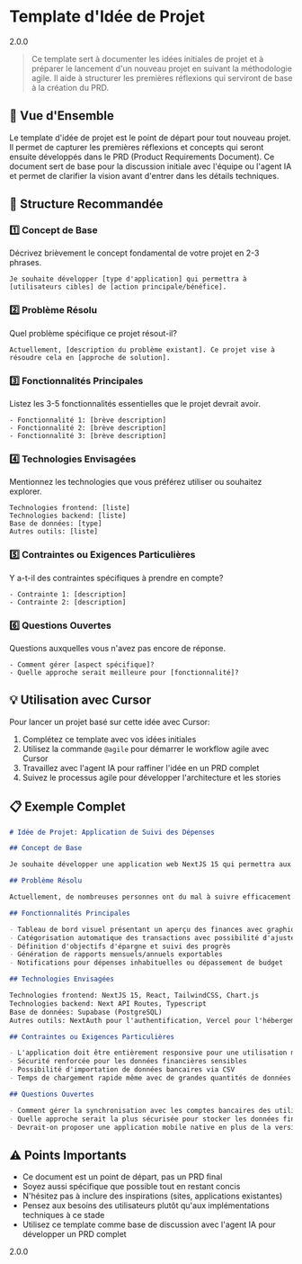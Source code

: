 # Template d'Idée de Projet

<version>2.0.0</version>

> Ce template sert à documenter les idées initiales de projet et à préparer le lancement d'un nouveau projet en suivant la méthodologie agile. Il aide à structurer les premières réflexions qui serviront de base à la création du PRD.

## 🎯 Vue d'Ensemble

Le template d'idée de projet est le point de départ pour tout nouveau projet. Il permet de capturer les premières réflexions et concepts qui seront ensuite développés dans le PRD (Product Requirements Document). Ce document sert de base pour la discussion initiale avec l'équipe ou l'agent IA et permet de clarifier la vision avant d'entrer dans les détails techniques.

## 📝 Structure Recommandée

### 1️⃣ Concept de Base

Décrivez brièvement le concept fondamental de votre projet en 2-3 phrases.

```
Je souhaite développer [type d'application] qui permettra à [utilisateurs cibles] de [action principale/bénéfice].
```

### 2️⃣ Problème Résolu

Quel problème spécifique ce projet résout-il?

```
Actuellement, [description du problème existant]. Ce projet vise à résoudre cela en [approche de solution].
```

### 3️⃣ Fonctionnalités Principales

Listez les 3-5 fonctionnalités essentielles que le projet devrait avoir.

```
- Fonctionnalité 1: [brève description]
- Fonctionnalité 2: [brève description]
- Fonctionnalité 3: [brève description]
```

### 4️⃣ Technologies Envisagées

Mentionnez les technologies que vous préférez utiliser ou souhaitez explorer.

```
Technologies frontend: [liste]
Technologies backend: [liste]
Base de données: [type]
Autres outils: [liste]
```

### 5️⃣ Contraintes ou Exigences Particulières

Y a-t-il des contraintes spécifiques à prendre en compte?

```
- Contrainte 1: [description]
- Contrainte 2: [description]
```

### 6️⃣ Questions Ouvertes

Questions auxquelles vous n'avez pas encore de réponse.

```
- Comment gérer [aspect spécifique]?
- Quelle approche serait meilleure pour [fonctionnalité]?
```

## 💡 Utilisation avec Cursor

Pour lancer un projet basé sur cette idée avec Cursor:

1. Complétez ce template avec vos idées initiales
2. Utilisez la commande `@agile` pour démarrer le workflow agile avec Cursor
3. Travaillez avec l'agent IA pour raffiner l'idée en un PRD complet
4. Suivez le processus agile pour développer l'architecture et les stories

## 📋 Exemple Complet

```markdown
# Idée de Projet: Application de Suivi des Dépenses

## Concept de Base

Je souhaite développer une application web NextJS 15 qui permettra aux particuliers de suivre leurs revenus et dépenses mensuelles avec une interface moderne et intuitive.

## Problème Résolu

Actuellement, de nombreuses personnes ont du mal à suivre efficacement leurs finances personnelles et se retrouvent souvent à utiliser des feuilles de calcul complexes ou des applications trop simplistes. Ce projet vise à résoudre cela en offrant une solution équilibrée entre simplicité d'utilisation et fonctionnalités avancées.

## Fonctionnalités Principales

- Tableau de bord visuel présentant un aperçu des finances avec graphiques
- Catégorisation automatique des transactions avec possibilité d'ajustement manuel
- Définition d'objectifs d'épargne et suivi des progrès
- Génération de rapports mensuels/annuels exportables
- Notifications pour dépenses inhabituelles ou dépassement de budget

## Technologies Envisagées

Technologies frontend: NextJS 15, React, TailwindCSS, Chart.js
Technologies backend: Next API Routes, Typescript
Base de données: Supabase (PostgreSQL)
Autres outils: NextAuth pour l'authentification, Vercel pour l'hébergement

## Contraintes ou Exigences Particulières

- L'application doit être entièrement responsive pour une utilisation mobile
- Sécurité renforcée pour les données financières sensibles
- Possibilité d'importation de données bancaires via CSV
- Temps de chargement rapide même avec de grandes quantités de données

## Questions Ouvertes

- Comment gérer la synchronisation avec les comptes bancaires des utilisateurs?
- Quelle approche serait la plus sécurisée pour stocker les données financières?
- Devrait-on proposer une application mobile native en plus de la version web?
```

## ⚠️ Points Importants

- Ce document est un point de départ, pas un PRD final
- Soyez aussi spécifique que possible tout en restant concis
- N'hésitez pas à inclure des inspirations (sites, applications existantes)
- Pensez aux besoins des utilisateurs plutôt qu'aux implémentations techniques à ce stade
- Utilisez ce template comme base de discussion avec l'agent IA pour développer un PRD complet

<version>2.0.0</version>
